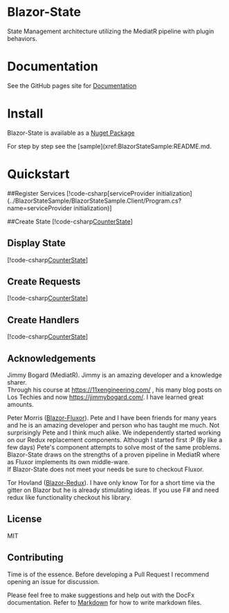 # Blazor-State

State Management architecture utilizing the MediatR pipeline with plugin behaviors.

# Documentation

See the GitHub pages site for [Documentation](https://timewarpengineering.github.io/blazor-state/)

# Install

Blazor-State is available as a [Nuget Package](https://www.nuget.org/packages/Blazor-State/)

For step by step see the [sample](xref:BlazorStateSample:README.md.

# Quickstart

##Register Services
[!code-csharp[serviceProvider initialization](../BlazorStateSample/BlazorStateSample.Client/Program.cs?name=serviceProvider initialization)] 

##Create State
[!code-csharp[CounterState](../BlazorStateSample/BlazorStateSample.Client/Features/Counter/CounterState.cs?name=CounterState)]

## Display State
[!code-csharp[CounterState](../BlazorStateSample/BlazorStateSample.Client/Pages/Counter.cshtml)]

## Create Requests 
[!code-csharp[CounterState](../BlazorStateSample/BlazorStateSample.Client/Features/Counter/IncrementCount/IncrementCountRequest.cs)]

## Create Handlers
[!code-csharp[CounterState](../BlazorStateSample/BlazorStateSample.Client/Features/Counter/IncrementCount/IncrementCountHandler.cs)]

## Acknowledgements
Jimmy Bogard (MediatR). Jimmy is an amazing developer and a knowledge sharer.  
Through his course at https://11xengineering.com/ , 
his many blog posts on Los Techies and now https://jimmybogard.com/. 
I have learned great amounts.

Peter Morris ([Blazor-Fluxor](https://github.com/mrpmorris/blazor-fluxor)). Pete and I 
have been friends for many years and he is an amazing developer and person who has taught me much.
Not surprisingly Pete and I think much alike. 
We independently started working on our Redux replacement
components. Although I started first :P (By like a few days)
Pete's component attempts to solve most of the same problems.
Blazor-State draws on the strengths of a proven pipeline in MediatR where as Fluxor 
implements its own middle-ware.  
If Blazor-State does not meet your needs be sure to checkout Fluxor.

Tor Hovland ([Blazor-Redux](https://github.com/torhovland/blazor-redux)).
I have only know Tor for a short time via the gitter on Blazor but he is already stimulating ideas.
If you use F# and need redux like functionality checkout his library.


## License

MIT

## Contributing

Time is of the essence.  Before developing a Pull Request I recommend opening an issue for discussion.

Please feel free to make suggestions and help out with the DocFx documentation.
Refer to [Markdown](http://daringfireball.net/projects/markdown/) for how to write markdown files.
